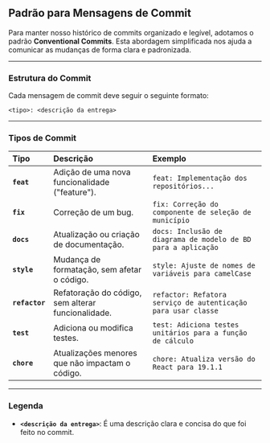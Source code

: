 ## Padrão para Mensagens de Commit

Para manter nosso histórico de commits organizado e legível, adotamos o padrão **Conventional Commits**. Esta abordagem simplificada nos ajuda a comunicar as mudanças de forma clara e padronizada.

---

### Estrutura do Commit

Cada mensagem de commit deve seguir o seguinte formato:

`<tipo>: <descrição da entrega>`

---

### Tipos de Commit

| Tipo           | Descrição                                          | Exemplo                                                       |
| :------------- | :------------------------------------------------- | :------------------------------------------------------------ |
| **`feat`**     | Adição de uma nova funcionalidade ("feature").     | `feat: Implementação dos repositórios...`                     |
| **`fix`**      | Correção de um bug.                                | `fix: Correção do componente de seleção de município`         |
| **`docs`**     | Atualização ou criação de documentação.            | `docs: Inclusão de diagrama de modelo de BD para a aplicação` |
| **`style`**    | Mudança de formatação, sem afetar o código.        | `style: Ajuste de nomes de variáveis para camelCase`          |
| **`refactor`** | Refatoração do código, sem alterar funcionalidade. | `refactor: Refatora serviço de autenticação para usar classe` |
| **`test`**     | Adiciona ou modifica testes.                       | `test: Adiciona testes unitários para a função de cálculo`    |
| **`chore`**    | Atualizações menores que não impactam o código.    | `chore: Atualiza versão do React para 19.1.1`                 |

---

### Legenda

- **`<descrição da entrega>`**: É uma descrição clara e concisa do que foi feito no commit.
